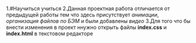 1.#Научиться учиться
2.Данная проектная работа отличается от предыдущей работы тем что здесь присутствует _анимации_, _организация файлов по БЭМ_ и были добавлены _видео_
3.Для того что бы внести изменения в проект ннужно открыть файлы __index.css__ и __index.html__ в текстовом редакторе